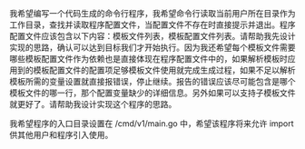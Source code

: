 我希望编写一个代码生成的命令行程序，我希望命令行读取当前用户所在目录作为工作目录，查找并读取程序配置文件，当配置文件不存在时直接提示并退出。程序配置文件应该包含以下内容：模板文件列表，模板配置文件列表。请帮助我先设计实现的思路，确认可以达到目标我们才开始执行。因为我还希望每个模板文件需要哪些模板配置文件作为依赖也是直接体现在程序配置文件中的，如果解析模板时应用到的模板配置文件的配置项足够模板文件使用就完成生成过程，如果不足以解析模板所需的变量设置就直接报错误，停止继续。报告的错误应该尽可能包含是哪个模板文件的哪一行，那个配置变量缺少的详细信息。另外如果可以支持子模板文件就更好了。请帮助我设计实现这个程序的思路。

我希望程序的入口目录设置在 /cmd/v1/main.go 中，希望该程序将来允许 import 供其他用户和程序引入使用。